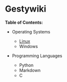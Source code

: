# Gestywiki

**Table of Contents:**

* Operating Systems
    - [Linux](docs/Linux.md)
    - Windows

* Programming Languages
    - Python
    - Markdown
    - C
